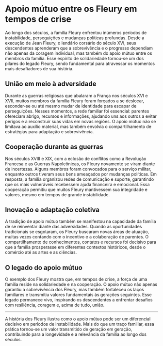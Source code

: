 # Apoio mútuo entre os Fleury em tempos de crise

Ao longo dos séculos, a família Fleury enfrentou inúmeros períodos de instabilidade, perseguições e mudanças políticas profundas. Desde a execução de Jean Fleury, o lendário corsário do século XVI, seus descendentes aprenderam que a sobrevivência e o progresso dependiam não apenas da coragem individual, mas também do apoio mútuo entre os membros da família. Esse espírito de solidariedade tornou-se um dos pilares do legado Fleury, sendo fundamental para atravessar os momentos mais desafiadores de sua história.

## União em meio à adversidade

Durante as guerras religiosas que abalaram a França nos séculos XVI e XVII, muitos membros da família Fleury foram forçados a se deslocar, esconder-se ou até mesmo mudar de identidade para escapar de perseguições. Nesses momentos, a rede familiar foi essencial: parentes ofereciam abrigo, recursos e informações, ajudando uns aos outros a evitar perigos e a reconstruir suas vidas em novas regiões. O apoio mútuo não se limitava ao auxílio material, mas também envolvia o compartilhamento de estratégias para adaptação e sobrevivência.

## Cooperação durante as guerras

Nos séculos XVIII e XIX, com a eclosão de conflitos como a Revolução Francesa e as Guerras Napoleônicas, os Fleury novamente se viram diante de incertezas. Alguns membros foram convocados para o serviço militar, enquanto outros tiveram seus bens ameaçados por mudanças políticas. Em resposta, a família organizou redes de comunicação e suporte, garantindo que os mais vulneráveis recebessem ajuda financeira e emocional. Essa cooperação permitiu que muitos Fleury mantivessem sua integridade e valores, mesmo em tempos de grande instabilidade.

## Inovação e adaptação coletiva

A tradição de apoio mútuo também se manifestou na capacidade da família de se reinventar diante das adversidades. Quando as oportunidades tradicionais se esgotaram, os Fleury buscaram novas áreas de atuação, muitas vezes contando com o incentivo e a colaboração de parentes. O compartilhamento de conhecimentos, contatos e recursos foi decisivo para que a família prosperasse em diferentes contextos históricos, desde o comércio até as artes e as ciências.

## O legado do apoio mútuo

O exemplo dos Fleury mostra que, em tempos de crise, a força de uma família reside na solidariedade e na cooperação. O apoio mútuo não apenas garantiu a sobrevivência dos Fleury, mas também fortaleceu os laços familiares e transmitiu valores fundamentais às gerações seguintes. Esse legado permanece vivo, inspirando os descendentes a enfrentar desafios com resiliência, coragem e, acima de tudo, união.

---

A história dos Fleury ilustra como o apoio mútuo pode ser um diferencial decisivo em períodos de instabilidade. Mais do que um traço familiar, essa prática tornou-se um valor transmitido de geração em geração, contribuindo para a longevidade e a relevância da família ao longo dos séculos.